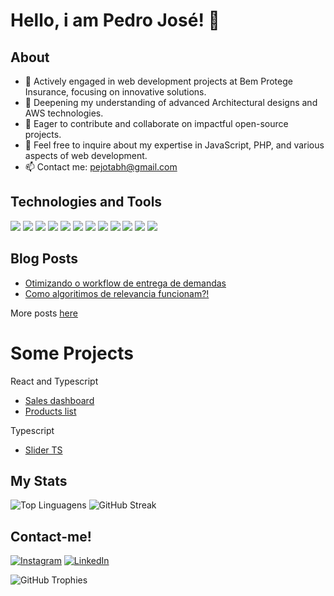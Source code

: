 # Hello, i am Pedro José! 👋

## About
- 🔭 Actively engaged in web development projects at Bem Protege Insurance, focusing on innovative solutions.
- 🌱 Deepening my understanding of advanced Architectural designs and AWS technologies.
- 👯 Eager to contribute and collaborate on impactful open-source projects.
- 💬 Feel free to inquire about my expertise in JavaScript, PHP, and various aspects of web development.
- 📫 Contact me: [pejotabh@gmail.com](mailto:pejotabh@gmail.com)

## Technologies and Tools
![](https://img.shields.io/badge/Code-JavaScript-yellow)
![](https://img.shields.io/badge/Code-Python-blue)
![](https://img.shields.io/badge/Code-Java-red)
![](https://img.shields.io/badge/Code-PHP-green)
![](https://img.shields.io/badge/Tools-React-cyan)
![](https://img.shields.io/badge/Tools-Vue.js-blue)
![](https://img.shields.io/badge/Tools-Node.js-green)
![](https://img.shields.io/badge/Tools-TypeScript-green)
![](https://img.shields.io/badge/Database-Mysql-blue)
![](https://img.shields.io/badge/Database-Postgree-blue)
![](https://img.shields.io/badge/Database-SQLServer-grey)
![](https://img.shields.io/badge/Database-Mongo-yellow)


## Blog Posts 
<!-- BLOG-POST-LIST:START -->
- [Otimizando o workflow de entrega de demandas](https://www.tabnews.com.br/pejotadev/otimizando-o-workflow-de-entrega-de-demandas)
- [Como algoritimos de relevancia funcionam?!](https://www.tabnews.com.br/pejotadev/como-algoritimos-de-relevancia-funcionam)
<!-- BLOG-POST-LIST:END -->
More posts [here](https://www.tabnews.com.br/pejotadev)

# Some Projects
 React and Typescript
- <a href="https://fintech-psi-nine.vercel.app/" target="_blank">Sales dashboard</a>
- <a href="https://react-ts-products.vercel.app/" target="_blank">Products list</a>

Typescript

- <a href="https://slider-ts-five.vercel.app/" target="_blank">Slider TS</a>

## My Stats
![Top Linguagens](https://github-readme-stats.vercel.app/api/top-langs/?username=pejotadev&layout=compact)
![GitHub Streak](https://github-readme-streak-stats.herokuapp.com/?user=pejotadev)


## Contact-me!

[![Instagram](https://img.shields.io/badge/-Instagram-%23E4405F?style=for-the-badge&logo=instagram&logoColor=white)](https://www.instagram.com/pejota_bh/)
[![LinkedIn](https://img.shields.io/badge/-LinkedIn-blue?style=flat&logo=LinkedIn&logoColor=white)](https://www.linkedin.com/in/pejotadev/)


![GitHub Trophies](https://github-profile-trophy.vercel.app/?username=pejotadev)

